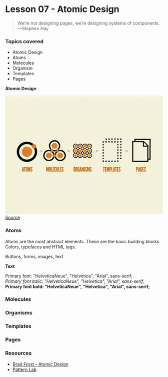 # Lesson 07 - Atomic Design

> We’re not designing pages, we’re designing systems of components. 
> —Stephen Hay


### Topics covered

* Atomic Design
* Atoms
* Molecules
* Organism
* Templates
* Pages


**Atomic Design**

![Atomic Design](img/atomic-design.png)
[Source][1]


### Atoms

Atoms are the most abstract elements. These are the basic building blocks. Colors, typefaces and HTML tags.


Buttons, forms, images, text

**Text**
<div>Primary font: "HelveticaNeue", "Helvetica", "Arial", sans-serif;</div>
<div><em>Primary font italic: "HelveticaNeue", "Helvetica", "Arial", sans-serif;</em></div>
<div><strong>Primary font bold: "HelveticaNeue", "Helvetica", "Arial", sans-serif;</strong></div>






### Molecules


### Organisms


### Templates


### Pages





### Resources
* [Brad Frost - Atomic Design][1]
* [Pattern Lab][2]


[1]: http://bradfrost.com/blog/post/atomic-web-design/
[2]: http://demo.patternlab.io/
